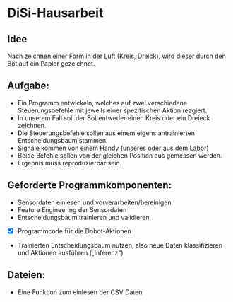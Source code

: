 # DiSi-Hausarbeit

## Idee
Nach zeichnen einer Form in der Luft (Kreis, Dreick), wird dieser durch den Bot auf ein Papier gezeichnet.


## Aufgabe:
- Ein Programm entwickeln, welches auf zwei verschiedene Steuerungsbefehle mit jeweils einer spezifischen Aktion reagiert.
- In unserem Fall soll der Bot entweder einen Kreis oder ein Dreieck zeichnen.
- Die Steuerungsbefehle sollen aus einem eigens antrainierten Entscheidungsbaum stammen.
- Signale kommen von einem Handy (unseres oder aus dem Labor)
- Beide Befehle sollen von der gleichen Position aus gemessen werden.
- Ergebnis muss reproduzierbar sein.

## Geforderte Programmkomponenten:
- Sensordaten einlesen und vorverarbeiten/bereinigen
- Feature Engineering der Sensordaten
- Entscheidungsbaum trainieren und validieren
- [x] Programmcode für die Dobot-Aktionen
- Trainierten Entscheidungsbaum nutzen, also neue Daten klassifizieren und Aktionen ausführen („Inferenz“)
  

## Dateien:
- Eine Funktion zum einlesen der CSV Daten